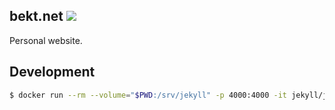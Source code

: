 ## bekt.net [![](https://api.netlify.com/api/v1/badges/72b359d9-9e21-4ed5-a386-e9c750e83d44/deploy-status)](https://app.netlify.com/sites/bekt-net-fa9d/deploys)

Personal website.

## Development

```sh
$ docker run --rm --volume="$PWD:/srv/jekyll" -p 4000:4000 -it jekyll/jekyll:4.2.0 jekyll serve --livereload
```
